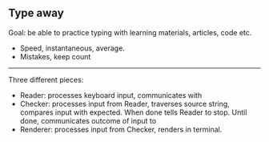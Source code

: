## Type away

Goal: be able to practice typing with learning materials, articles, code etc. 
- Speed, instantaneous, average. 
- Mistakes, keep count
---

Three different pieces:

- Reader: processes keyboard input, communicates with
- Checker: processes input from Reader, traverses source string, compares input with expected. When done tells Reader to stop. Until done, communicates outcome of input to 
- Renderer: processes input from Checker, renders in terminal.


